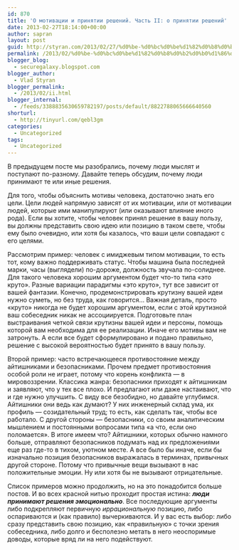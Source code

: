 ```yaml
---
id: 870
title: 'О мотивации и принятии решений. Часть II: о принятии решений'
date: 2013-02-27T18:14:00+00:00
author: sapran
layout: post
guid: http://styran.com/2013/02/27/%d0%be-%d0%bc%d0%be%d1%82%d0%b8%d0%b2%d0%b0%d1%86%d0%b8%d0%b8-%d0%b8-%d0%bf%d1%80%d0%b8%d0%bd%d1%8f%d1%82%d0%b8%d0%b8-%d1%80%d0%b5%d1%88%d0%b5%d0%bd%d0%b8%d0%b9-%d1%87%d0%b0%d1%81%d1%82%d1%8c-ii/
permalink: /2013/02/%d0%be-%d0%bc%d0%be%d1%82%d0%b8%d0%b2%d0%b0%d1%86%d0%b8%d0%b8-%d0%b8-%d0%bf%d1%80%d0%b8%d0%bd%d1%8f%d1%82%d0%b8%d0%b8-%d1%80%d0%b5%d1%88%d0%b5%d0%bd%d0%b8%d0%b9-%d1%87%d0%b0%d1%81%d1%82%d1%8c-ii/
blogger_blog:
  - securegalaxy.blogspot.com
blogger_author:
  - Vlad Styran
blogger_permalink:
  - /2013/02/ii.html
blogger_internal:
  - /feeds/3388835630659782197/posts/default/8822788065666640560
shorturl:
  - http://tinyurl.com/qebl3gm
categories:
  - Uncategorized
tags:
  - Uncategorized
---
```

В предыдущем посте мы разобрались, почему люди мыслят и поступают по-разному. Давайте теперь обсудим, почему люди принимают те или иные решения.

Для того, чтобы объяснить мотивы человека, достаточно знать его цели. Цели людей напрямую зависят от их мотивации, или от мотивации людей, которые ими манипулируют (или оказывают влияние иного рода). Если вы хотите, чтобы человек принял решение в вашу пользу, вы должны представить свою идею или позицию в таком свете, чтобы ему было очевидно, или хотя бы казалось, что ваши цели совпадают с его целями.

Рассмотрим пример: человек с имиджевым типом мотивации, то есть тот, кому важно поддерживать статус. Чтобы машина была последней марки, часы (выглядели) по-дороже, должность звучала по-солиднее. Для такого человека хорошим аргументом будет что-то типа &#171;это круто&#187;. Разные вариации парадигмы &#171;это круто&#187;, тут все зависит от вашей фантазии. Конечно, продемонстрировать крутизну вашей идеи нужно суметь, но без труда, как говорится&#8230; Важная деталь, просто &#171;круто&#187; никогда не будет хорошим аргументом, если с этой крутизной ваш собеседник никак не ассоциируется. Подготовьте план выстраивания четкой связи крутизны вашей идеи и персоны, помощь которой вам необходима для ее реализации. Иначе его мотивы вам не затронуть. А если все будет сформулировано и подано правильно, решение с высокой вероятностью будет принято в вашу пользу.

Второй пример: часто встречающееся противостояние между айтишниками и безопасниками. Прочем предмет противостояния особой роли не играет, потому что корень конфликта &#8212; в мировоззрении. Классика жанра: безопасники приходят к айтишникам и заявляют, что у тех все плохо. И предлагают или даже настаивают, что и где нужно улучшить. С виду все безобидно, но давайте углубимся. Айтишники они ведь как думают? У них инженерный склад ума, их профиль &#8212; созидательный труд; то есть, как сделать так, чтобы все работало. С другой стороны &#8212; безопасники, со своим аналитическим мышлением и постоянными вопросами типа &#171;а что, если оно поломается&#187;. В итоге имеем что? Айтишники, которых обычно намного больше, отправляют безопаcников подумать над их предложениями еще раз где-то в тихом, уютном месте. А все было бы иначе, если бы изначально позиция безопасников выражалась в терминах, привычных другой стороне. Потому что привычные вещи вызывают в нас положительные эмоции. Ну или хотя бы не вызывают отрицательные.

Список примеров можно продолжить, но на это понадобится больше постов. И во всех красной нитью проходит простая истина: _**люди принимают решения эмоционально**_. Все последующие аргументы либо подкрепляют первичную _иррациональную_ позицию, либо оспариваются и (как правило) вычеркиваются. И у вас есть выбор: либо сразу представить свою позицию, как &#171;правильную&#187; с точки зрения собеседника, либо долго и бесполезно метать в него неоспоримые доводы, которые вряд ли на него подействуют.

<div class="addtoany_share_save_container addtoany_content_bottom">
  <div class="a2a_kit a2a_kit_size_32 addtoany_list a2a_target" id="wpa2a_267">
    <a class="a2a_button_facebook" href="http://www.addtoany.com/add_to/facebook?linkurl=https%3A%2F%2Fblog.styran.com%2F2013%2F02%2F%25d0%25be-%25d0%25bc%25d0%25be%25d1%2582%25d0%25b8%25d0%25b2%25d0%25b0%25d1%2586%25d0%25b8%25d0%25b8-%25d0%25b8-%25d0%25bf%25d1%2580%25d0%25b8%25d0%25bd%25d1%258f%25d1%2582%25d0%25b8%25d0%25b8-%25d1%2580%25d0%25b5%25d1%2588%25d0%25b5%25d0%25bd%25d0%25b8%25d0%25b9-%25d1%2587%25d0%25b0%25d1%2581%25d1%2582%25d1%258c-ii%2F&linkname=%D0%9E%20%D0%BC%D0%BE%D1%82%D0%B8%D0%B2%D0%B0%D1%86%D0%B8%D0%B8%20%D0%B8%20%D0%BF%D1%80%D0%B8%D0%BD%D1%8F%D1%82%D0%B8%D0%B8%20%D1%80%D0%B5%D1%88%D0%B5%D0%BD%D0%B8%D0%B9.%20%D0%A7%D0%B0%D1%81%D1%82%D1%8C%20II%3A%20%D0%BE%20%D0%BF%D1%80%D0%B8%D0%BD%D1%8F%D1%82%D0%B8%D0%B8%20%D1%80%D0%B5%D1%88%D0%B5%D0%BD%D0%B8%D0%B9" title="Facebook" rel="nofollow" target="_blank"></a><a class="a2a_button_twitter" href="http://www.addtoany.com/add_to/twitter?linkurl=https%3A%2F%2Fblog.styran.com%2F2013%2F02%2F%25d0%25be-%25d0%25bc%25d0%25be%25d1%2582%25d0%25b8%25d0%25b2%25d0%25b0%25d1%2586%25d0%25b8%25d0%25b8-%25d0%25b8-%25d0%25bf%25d1%2580%25d0%25b8%25d0%25bd%25d1%258f%25d1%2582%25d0%25b8%25d0%25b8-%25d1%2580%25d0%25b5%25d1%2588%25d0%25b5%25d0%25bd%25d0%25b8%25d0%25b9-%25d1%2587%25d0%25b0%25d1%2581%25d1%2582%25d1%258c-ii%2F&linkname=%D0%9E%20%D0%BC%D0%BE%D1%82%D0%B8%D0%B2%D0%B0%D1%86%D0%B8%D0%B8%20%D0%B8%20%D0%BF%D1%80%D0%B8%D0%BD%D1%8F%D1%82%D0%B8%D0%B8%20%D1%80%D0%B5%D1%88%D0%B5%D0%BD%D0%B8%D0%B9.%20%D0%A7%D0%B0%D1%81%D1%82%D1%8C%20II%3A%20%D0%BE%20%D0%BF%D1%80%D0%B8%D0%BD%D1%8F%D1%82%D0%B8%D0%B8%20%D1%80%D0%B5%D1%88%D0%B5%D0%BD%D0%B8%D0%B9" title="Twitter" rel="nofollow" target="_blank"></a><a class="a2a_button_google_plus" href="http://www.addtoany.com/add_to/google_plus?linkurl=https%3A%2F%2Fblog.styran.com%2F2013%2F02%2F%25d0%25be-%25d0%25bc%25d0%25be%25d1%2582%25d0%25b8%25d0%25b2%25d0%25b0%25d1%2586%25d0%25b8%25d0%25b8-%25d0%25b8-%25d0%25bf%25d1%2580%25d0%25b8%25d0%25bd%25d1%258f%25d1%2582%25d0%25b8%25d0%25b8-%25d1%2580%25d0%25b5%25d1%2588%25d0%25b5%25d0%25bd%25d0%25b8%25d0%25b9-%25d1%2587%25d0%25b0%25d1%2581%25d1%2582%25d1%258c-ii%2F&linkname=%D0%9E%20%D0%BC%D0%BE%D1%82%D0%B8%D0%B2%D0%B0%D1%86%D0%B8%D0%B8%20%D0%B8%20%D0%BF%D1%80%D0%B8%D0%BD%D1%8F%D1%82%D0%B8%D0%B8%20%D1%80%D0%B5%D1%88%D0%B5%D0%BD%D0%B8%D0%B9.%20%D0%A7%D0%B0%D1%81%D1%82%D1%8C%20II%3A%20%D0%BE%20%D0%BF%D1%80%D0%B8%D0%BD%D1%8F%D1%82%D0%B8%D0%B8%20%D1%80%D0%B5%D1%88%D0%B5%D0%BD%D0%B8%D0%B9" title="Google+" rel="nofollow" target="_blank"></a><a class="a2a_button_linkedin" href="http://www.addtoany.com/add_to/linkedin?linkurl=https%3A%2F%2Fblog.styran.com%2F2013%2F02%2F%25d0%25be-%25d0%25bc%25d0%25be%25d1%2582%25d0%25b8%25d0%25b2%25d0%25b0%25d1%2586%25d0%25b8%25d0%25b8-%25d0%25b8-%25d0%25bf%25d1%2580%25d0%25b8%25d0%25bd%25d1%258f%25d1%2582%25d0%25b8%25d0%25b8-%25d1%2580%25d0%25b5%25d1%2588%25d0%25b5%25d0%25bd%25d0%25b8%25d0%25b9-%25d1%2587%25d0%25b0%25d1%2581%25d1%2582%25d1%258c-ii%2F&linkname=%D0%9E%20%D0%BC%D0%BE%D1%82%D0%B8%D0%B2%D0%B0%D1%86%D0%B8%D0%B8%20%D0%B8%20%D0%BF%D1%80%D0%B8%D0%BD%D1%8F%D1%82%D0%B8%D0%B8%20%D1%80%D0%B5%D1%88%D0%B5%D0%BD%D0%B8%D0%B9.%20%D0%A7%D0%B0%D1%81%D1%82%D1%8C%20II%3A%20%D0%BE%20%D0%BF%D1%80%D0%B8%D0%BD%D1%8F%D1%82%D0%B8%D0%B8%20%D1%80%D0%B5%D1%88%D0%B5%D0%BD%D0%B8%D0%B9" title="LinkedIn" rel="nofollow" target="_blank"></a><a class="a2a_dd addtoany_share_save" href="https://www.addtoany.com/share"></a>
  </div>
</div>